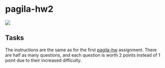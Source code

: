 # pagila-hw2
[![](https://github.com/JSanders24/pagila-hw2/workflows/tests/badge.svg)](https://github.com/JSanders24/pagila-hw2/actions?query=workflow%3Atests)

## Tasks

The instructions are the same as for the first [pagila-hw](https://github.com/mikeizbicki/pagila-hw) assignment.
There are half as many questions, and each question is worth 2 points instead of 1 point due to their increased difficulty.
